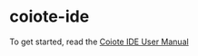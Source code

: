 # coiote-ide

To get started, read the [Coiote IDE User Manual](https://coiote-team.gitbooks.io/coiote-ide-user-guide)
